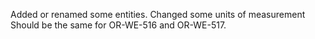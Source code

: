 Added or renamed some entities.
Changed some units of measurement
Should be the same for OR-WE-516 and OR-WE-517.
